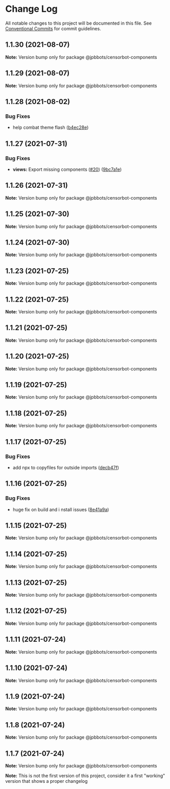 # Change Log

All notable changes to this project will be documented in this file.
See [Conventional Commits](https://conventionalcommits.org) for commit guidelines.

## 1.1.30 (2021-08-07)

**Note:** Version bump only for package @jpbbots/censorbot-components





## 1.1.29 (2021-08-07)

**Note:** Version bump only for package @jpbbots/censorbot-components





## 1.1.28 (2021-08-02)


### Bug Fixes

* help combat theme flash ([b4ec28e](https://github.com/JPBBots/censorbot-components/commit/b4ec28e4001c85c3e3e370325858f3db96a9838a))





## 1.1.27 (2021-07-31)


### Bug Fixes

* **views:** Export missing components ([#20](https://github.com/JPBBots/censorbot-components/issues/20)) ([9bc7a1e](https://github.com/JPBBots/censorbot-components/commit/9bc7a1ef6b60d1ea4c7734c9682e0619662d9501))





## 1.1.26 (2021-07-31)

**Note:** Version bump only for package @jpbbots/censorbot-components





## 1.1.25 (2021-07-30)

**Note:** Version bump only for package @jpbbots/censorbot-components





## 1.1.24 (2021-07-30)

**Note:** Version bump only for package @jpbbots/censorbot-components





## 1.1.23 (2021-07-25)

**Note:** Version bump only for package @jpbbots/censorbot-components





## 1.1.22 (2021-07-25)

**Note:** Version bump only for package @jpbbots/censorbot-components





## 1.1.21 (2021-07-25)

**Note:** Version bump only for package @jpbbots/censorbot-components





## 1.1.20 (2021-07-25)

**Note:** Version bump only for package @jpbbots/censorbot-components





## 1.1.19 (2021-07-25)

**Note:** Version bump only for package @jpbbots/censorbot-components





## 1.1.18 (2021-07-25)

**Note:** Version bump only for package @jpbbots/censorbot-components





## 1.1.17 (2021-07-25)


### Bug Fixes

* add npx to copyfiles for outside imports ([decb47f](https://github.com/JPBBots/censorbot-components/commit/decb47f6eebf3f01ea993f5169e3479cea4591fe))





## 1.1.16 (2021-07-25)


### Bug Fixes

* huge fix on build and i nstall issues ([8e41a9a](https://github.com/JPBBots/censorbot-components/commit/8e41a9aa94c343475b1ac5c931b2d7c09a7e56fe))





## 1.1.15 (2021-07-25)

**Note:** Version bump only for package @jpbbots/censorbot-components





## 1.1.14 (2021-07-25)

**Note:** Version bump only for package @jpbbots/censorbot-components





## 1.1.13 (2021-07-25)

**Note:** Version bump only for package @jpbbots/censorbot-components





## 1.1.12 (2021-07-25)

**Note:** Version bump only for package @jpbbots/censorbot-components





## 1.1.11 (2021-07-24)

**Note:** Version bump only for package @jpbbots/censorbot-components





## 1.1.10 (2021-07-24)

**Note:** Version bump only for package @jpbbots/censorbot-components





## 1.1.9 (2021-07-24)

**Note:** Version bump only for package @jpbbots/censorbot-components





## 1.1.8 (2021-07-24)

**Note:** Version bump only for package @jpbbots/censorbot-components





## 1.1.7 (2021-07-24)

**Note:** Version bump only for package @jpbbots/censorbot-components

**Note:** This is not the first version of this project, consider it a first "working" version that shows a proper changelog
